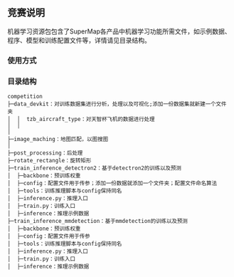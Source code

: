 ## 竞赛说明

机器学习资源包包含了SuperMap各产品中机器学习功能所需文件，如示例数据、程序、模型和训练配置文件等，详情请见目录结构。

### 使用方式


### 目录结构

    competition
    ├─data_devkit：对训练数据集进行分析，处理以及可视化;添加一份数据集就新建一个文件夹
    │  │  tzb_aircraft_type：对天智杯飞机的数据进行处理
    │  │  
    │  
    ├─image_maching：地图匹配，以图搜图
    │  
    ├─post_processing：后处理
    ├─rotate_rectangle：旋转矩形
    ├─train_inference_detectron2：基于detectron2的训练以及预测
    │  ├─backbone：预训练权重
    │  ├─config：配置文件用于传参；添加一份数据就添加一个文件夹；配置文件命名算法
    │  ├─tools：训练推理脚本与config保持同名
    │  ├─inference.py：推理入口
    │  ├─train.py：训练入口
    │  ├─inference：推理示例数据
    ├─train_inference_mmdetection：基于mmdetection的训练以及预测
    │  ├─backbone：预训练权重
    │  ├─config：配置文件用于传参
    │  ├─tools：训练推理脚本与config保持同名
    │  ├─inference.py：推理入口
    │  ├─train.py：训练入口
    │  ├─inference：推理示例数据

